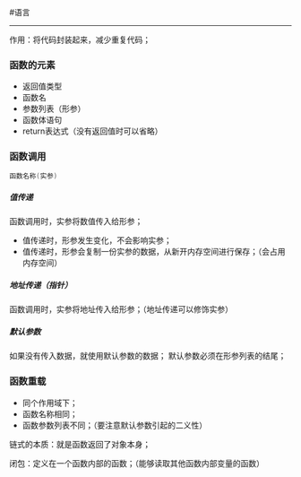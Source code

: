 #语言 
***
作用：将代码封装起来，减少重复代码；

### 函数的元素
-   返回值类型
-   函数名
-   参数列表（形参）
-   函数体语句
-   return表达式（没有返回值时可以省略）

### 函数调用
```c
函数名称(实参)
```
##### **值传递**
函数调用时，实参将数值传入给形参；
-   值传递时，形参发生变化，不会影响实参；
-   值传递时，形参会复制一份实参的数据，从新开内存空间进行保存；（会占用内存空间）

##### 地址传递（指针）
函数调用时，实参将地址传入给形参；（地址传递可以修饰实参）

##### 默认参数
如果没有传入数据，就使用默认参数的数据；
默认参数必须在形参列表的结尾；

### 函数重载
-   同个作用域下；
-   函数名称相同；
-   函数参数列表不同；（要注意默认参数引起的二义性）

链式的本质：就是函数返回了对象本身；

闭包：定义在一个函数内部的函数；（能够读取其他函数内部变量的函数）

